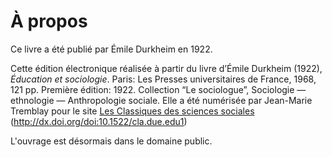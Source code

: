 
# À propos

Ce livre a été publié par Émile Durkheim en 1922.

Cette édition électronique réalisée à partir du livre d’Émile Durkheim (1922), *Éducation et sociologie*. Paris: Les Presses universitaires de France, 1968, 121 pp. Première édition: 1922. Collection “Le sociologue”, Sociologie —ethnologie — Anthropologie sociale. Elle a été numérisée par Jean-Marie Tremblay pour le site [Les Classiques des sciences sociales](http://classiques.uqac.ca/classiques/Durkheim_emile/education_socio/education_socio.html) (http://dx.doi.org/doi:10.1522/cla.due.edu1)

L'ouvrage est désormais dans le domaine public.
